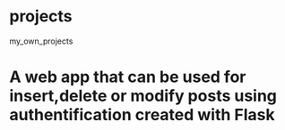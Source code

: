 # projects
my_own_projects 
# A web app that can be used for insert,delete or modify posts using authentification created with Flask

